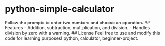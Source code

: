 # python-simple-calculator
 Follow the prompts to enter two numbers and choose an operation.  ## Features  - Addition, subtraction, multiplication, and division. - Handles division by zero with a warning.  ## License  Feel free to use and modify this code for learning purposes!
python, calculator, beginner-project.
